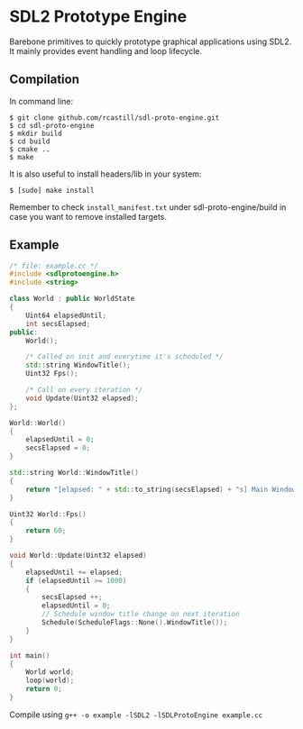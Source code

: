 # SDL2 Prototype Engine

Barebone primitives to quickly prototype graphical applications using SDL2. It mainly provides event handling and loop lifecycle.

## Compilation

In command line:

```
$ git clone github.com/rcastill/sdl-proto-engine.git
$ cd sdl-proto-engine
$ mkdir build
$ cd build
$ cmake ..
$ make
```

It is also useful to install headers/lib in your system:

```
$ [sudo] make install
```

Remember to check `install_manifest.txt` under sdl-proto-engine/build in case you want to remove installed targets.

## Example

```c++
/* file: example.cc */
#include <sdlprotoengine.h>
#include <string>

class World : public WorldState
{
	Uint64 elapsedUntil;
	int secsElapsed;
public:
	World();

	/* Called on init and everytime it's scheduled */
	std::string WindowTitle();
	Uint32 Fps();

	/* Call on every iteration */
	void Update(Uint32 elapsed);
};

World::World()
{
	elapsedUntil = 0;
	secsElapsed = 0;
}

std::string World::WindowTitle()
{
	return "[elapsed: " + std::to_string(secsElapsed) + "s] Main Window";
}

Uint32 World::Fps()
{
	return 60;
}

void World::Update(Uint32 elapsed)
{
	elapsedUntil += elapsed;
	if (elapsedUntil >= 1000)
	{
		secsElapsed ++;
		elapsedUntil = 0;
		// Schedule window title change on next iteration
		Schedule(ScheduleFlags::None().WindowTitle());
	}
}

int main()
{
	World world;
	loop(world);
	return 0;
}
```

Compile using `g++ -o example -lSDL2 -lSDLProtoEngine example.cc`